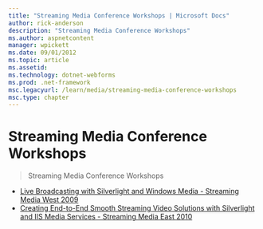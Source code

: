 ```yaml
---
title: "Streaming Media Conference Workshops | Microsoft Docs"
author: rick-anderson
description: "Streaming Media Conference Workshops"
ms.author: aspnetcontent
manager: wpickett
ms.date: 09/01/2012
ms.topic: article
ms.assetid: 
ms.technology: dotnet-webforms
ms.prod: .net-framework
msc.legacyurl: /learn/media/streaming-media-conference-workshops
msc.type: chapter
---
```

Streaming Media Conference Workshops
====================
> Streaming Media Conference Workshops


- [Live Broadcasting with Silverlight and Windows Media - Streaming Media West 2009](live-broadcasting-with-silverlight-and-windows-media-streaming-media-west-2009.md)
- [Creating End-to-End Smooth Streaming Video Solutions with Silverlight and IIS Media Services - Streaming Media East 2010](creating-end-to-end-smooth-streaming-video-solutions-with-silverlight-and-iis-media-services-streaming-media-east-2010.md)